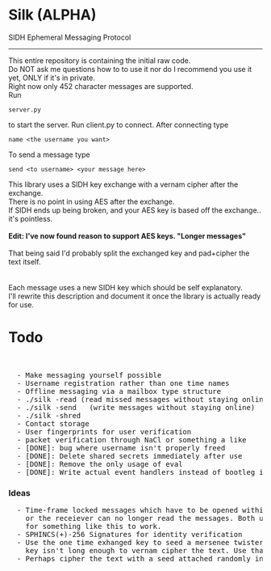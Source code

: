 # Silk (ALPHA)
SIDH Ephemeral Messaging Protocol
<hr>
This entire repository is containing the initial raw code.<br>
Do NOT ask me questions how to to use it nor do I recommend you use it yet, ONLY if it's in private.<br>
Right now only 452 character messages are supported.<br>
Run <br>

```
server.py
```

to start the server.
Run client.py to connect.
After connecting type

```
name <the username you want>
```

To send a message type

```
send <to username> <your message here>
```

This library uses a SIDH key exchange with a vernam cipher after the exchange.<br>
There is no point in using AES after the exchange. <br>
If SIDH ends up being broken, and your AES key is based off the exchange.. it's pointless.<br>
<br>
<b>Edit: I've now found reason to support AES keys. "Longer messages"</b></br>
<br>
That being said I'd probably split the exchanged key and pad+cipher the text itself.<br>
<br>
<br>
Each message uses a new SIDH key which should be self explanatory.<br>
I'll rewrite this description and document it once the library is actually ready for use.<br>

<h1>Todo</h1>
<br>
<pre>
  - Make messaging yourself possible
  - Username registration rather than one time names
  - Offline messaging via a mailbox type structure
  - ./silk -read (read missed messages without staying online)
  - ./silk -send <to> <msg> (write messages without staying online)
  - ./silk -shred
  - Contact storage
  - User fingerprints for user verification 
  - packet verification through NaCl or something a like
  - [DONE]: bug where username isn't properly freed
  - [DONE]: Delete shared secrets immediately after use
  - [DONE]: Remove the only usage of eval
  - [DONE]: Write actual event handlers instead of bootleg if statements
</pre>
<h3>Ideas</h3>
<pre>
  - Time-frame locked messages which have to be opened within x amount of seconds
    or the receiever can no longer read the messages. Both users have to be online
    for something like this to work.
  - SPHINCS(+)-256 Signatures for identity verification
  - Use the one time exhanged key to seed a mersenee twister based on the key if the
    key isn't long enough to vernam cipher the text. Use that then to cipher the text. Probably pad the text too.
  - Perhaps cipher the text with a seed attached randomly in the message before it's vernam ciphered and padded. 
</pre>
